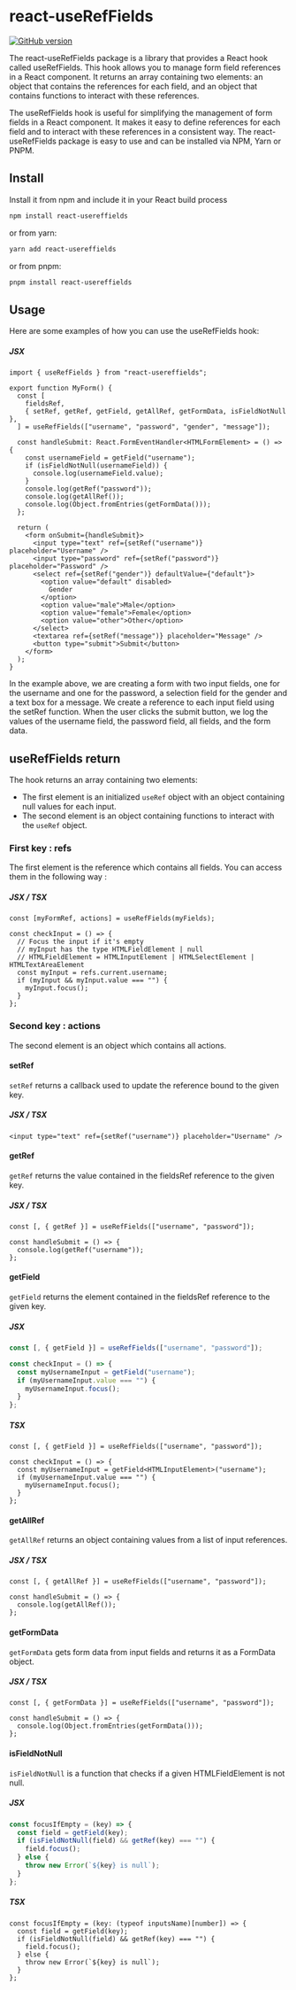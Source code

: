 # react-useRefFields

[![GitHub version](https://badge.fury.io/js/react-usereffields.svg)](https://badge.fury.io/js/react-usereffields)

The react-useRefFields package is a library that provides a React hook called useRefFields. This hook allows you to manage form field references in a React component. It returns an array containing two elements: an object that contains the references for each field, and an object that contains functions to interact with these references.

The useRefFields hook is useful for simplifying the management of form fields in a React component. It makes it easy to define references for each field and to interact with these references in a consistent way. The react-useRefFields package is easy to use and can be installed via NPM, Yarn or PNPM.

## Install

Install it from npm and include it in your React build process

```bash
npm install react-usereffields
```

or from yarn:

```bash
yarn add react-usereffields
```

or from pnpm:

```bash
pnpm install react-usereffields
```

## Usage

Here are some examples of how you can use the useRefFields hook:

##### JSX

```tsx
import { useRefFields } from "react-usereffields";

export function MyForm() {
  const [
    fieldsRef,
    { setRef, getRef, getField, getAllRef, getFormData, isFieldNotNull },
  ] = useRefFields(["username", "password", "gender", "message"]);

  const handleSubmit: React.FormEventHandler<HTMLFormElement> = () => {
    const usernameField = getField("username");
    if (isFieldNotNull(usernameField)) {
      console.log(usernameField.value);
    }
    console.log(getRef("password"));
    console.log(getAllRef());
    console.log(Object.fromEntries(getFormData()));
  };

  return (
    <form onSubmit={handleSubmit}>
      <input type="text" ref={setRef("username")} placeholder="Username" />
      <input type="password" ref={setRef("password")} placeholder="Password" />
      <select ref={setRef("gender")} defaultValue={"default"}>
        <option value="default" disabled>
          Gender
        </option>
        <option value="male">Male</option>
        <option value="female">Female</option>
        <option value="other">Other</option>
      </select>
      <textarea ref={setRef("message")} placeholder="Message" />
      <button type="submit">Submit</button>
    </form>
  );
}
```
In the example above, we are creating a form with two input fields, one for the username and one for the password, a selection field for the gender and a text box for a message. We create a reference to each input field using the setRef function. When the user clicks the submit button, we log the values of the username field, the password field, all fields, and the form data.

## useRefFields return

The hook returns an array containing two elements:
- The first element is an initialized ``useRef`` object with an object containing null values for each input.
- The second element is an object containing functions to interact with the ``useRef`` object.

### First key : refs

The first element is the reference which contains all fields. You can access them in the following way :

##### JSX / TSX

```tsx
const [myFormRef, actions] = useRefFields(myFields);

const checkInput = () => {
  // Focus the input if it's empty
  // myInput has the type HTMLFieldElement | null
  // HTMLFieldElement = HTMLInputElement | HTMLSelectElement | HTMLTextAreaElement
  const myInput = refs.current.username;
  if (myInput && myInput.value === "") {
    myInput.focus();
  }
};
```

### Second key : actions

The second element is an object which contains all actions.

#### setRef

`setRef` returns a callback used to update the reference bound to the given key.

##### JSX / TSX

```tsx
<input type="text" ref={setRef("username")} placeholder="Username" />
```

#### getRef

`getRef` returns the value contained in the fieldsRef reference to the given key.

##### JSX / TSX

```tsx
const [, { getRef }] = useRefFields(["username", "password"]);

const handleSubmit = () => {
  console.log(getRef("username"));
};
```

#### getField

`getField` returns the element contained in the fieldsRef reference to the given key.

##### JSX

```jsx
const [, { getField }] = useRefFields(["username", "password"]);

const checkInput = () => {
  const myUsernameInput = getField("username");
  if (myUsernameInput.value === "") {
    myUsernameInput.focus();
  }
};
```

##### TSX

```tsx
const [, { getField }] = useRefFields(["username", "password"]);

const checkInput = () => {
  const myUsernameInput = getField<HTMLInputElement>("username");
  if (myUsernameInput.value === "") {
    myUsernameInput.focus();
  }
};
```

#### getAllRef

`getAllRef` returns an object containing values from a list of input references.

##### JSX / TSX

```tsx
const [, { getAllRef }] = useRefFields(["username", "password"]);

const handleSubmit = () => {
  console.log(getAllRef());
};
```

#### getFormData

`getFormData` gets form data from input fields and returns it as a FormData object.

##### JSX / TSX

```tsx
const [, { getFormData }] = useRefFields(["username", "password"]);

const handleSubmit = () => {
  console.log(Object.fromEntries(getFormData()));
};
```

#### isFieldNotNull

`isFieldNotNull` is a function that checks if a given HTMLFieldElement is not null.

##### JSX
```jsx
const focusIfEmpty = (key) => {
  const field = getField(key);
  if (isFieldNotNull(field) && getRef(key) === "") {
    field.focus();
  } else {
    throw new Error(`${key} is null`);
  }
};
```

##### TSX
```tsx
const focusIfEmpty = (key: (typeof inputsName)[number]) => {
  const field = getField(key);
  if (isFieldNotNull(field) && getRef(key) === "") {
    field.focus();
  } else {
    throw new Error(`${key} is null`);
  }
};
```
